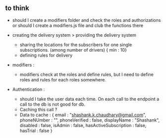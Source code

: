 ## to think

- should I create a modifiers folder and check the roles and authorizations or should I create a modifiers.js file and club the functions there
- creating the delivery system > providing the delivery system
    - sharing the locations for the subscribers for one single subscriptions. (among number of drivers) 
    { min : 10}
    - defining rules for delivery

- modifiers :
    - modifiers check at the roles and define rules, but I need to define roles and rules for each roles somewhere.

- Authentication :
    - should I take the user data each time. On each call to the endpoint a call to the db is not good for db.
    - Caching this call ? 
    - Data to cache : 
    {
        email : "shashank.k.chaudhary@gmail.com",
        phoneNUmber : "",
        phoneVerified : false,
        displayName : "Shashank",
        disabled : false,
        isAdmin : false,
        hasActiveSubscription : false,
        hasTrial : false
    }